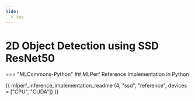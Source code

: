 ```yaml
---
hide:
  - toc
---
```



# 2D Object Detection using SSD ResNet50


=== "MLCommons-Python"
    ## MLPerf Reference Implementation in Python
    
{{ mlperf_inference_implementation_readme (4, "ssd", "reference", devices = ["CPU", "CUDA"]) }}

<!-- # SSD-ResNet50 2D Object Detection

## Overview
The SSD-ResNet50 model is used for 2D object detection in the MLPerf Automotive benchmark suite. This implementation uses ONNX as a backend and achieves a 99% latency of 0.862741101 seconds on an Nvidia L4 GPU.

| Metric | Value |
| ---- | ---- |
| Model | SSD-ResNet50 |
| Accuracy | 0.7179 mAP |
| Dataset | Cognata |
| Model Source | [abtf-ssd-pytorch](https://github.com/mlcommons/abtf-ssd-pytorch) |
| Precision | fp32 |
| Latency Target | 99.9% |
| Accuracy Constraint | 99.9% |

## Quick Start Guide

### Prerequisites
1. MLCommons membership and EULA signing for Cognata dataset access
2. Python environment with MLCFlow installed (`pip install mlc-scripts`)
3. Docker for containerized execution

### Dataset and Model Setup

1. Download the model:
   ```bash
   # ONNX version
   mlcr get,ml-model,ssd,resnet50,_mlc,_rclone,_onnx --outdirname=<path_to_download>
   
   # PyTorch version
   mlcr get,ml-model,ssd,resnet50,_mlc,_rclone,_pytorch --outdirname=<path_to_download>
   ```

2. Download the dataset:
   ```bash
   # Preprocessed validation data
   mlcr get,preprocessed,dataset,cognata,_mlc,_2d_obj_det,_validation --outdirname=<path_to_download>
   
   # Preprocessed calibration data
   mlcr get,preprocessed,dataset,cognata,_mlc,_2d_obj_det,_calibration --outdirname=<path_to_download>
   
   # Raw dataset (optional)
   mlcr get,raw,dataset,cognata,_mlc,_rclone --outdirname=<path_to_download>
   ```

### Running the Benchmark

#### Using MLCFlow (Recommended)

1. CPU Execution:
   ```bash
   mlcr run-abtf-inference,reference,_v0.5,_full --model=ssd --docker --quiet \
       --env.MLC_USE_DATASET_FROM_HOST=yes --env.MLC_USE_MODEL_FROM_HOST=yes \
       --device=cpu --implementation=reference --framework=onnxruntime \
       --scenario=SingleStream
   ```

2. GPU Execution:
   ```bash
   mlcr run-abtf-inference,reference,_v0.5,_full --model=ssd --docker --quiet \
       --env.MLC_USE_DATASET_FROM_HOST=yes --env.MLC_USE_MODEL_FROM_HOST=yes \
       --device=cuda --implementation=reference --framework=pytorch \
       --scenario=SingleStream
   ```

#### Performance Mode

1. Using ONNX:
   ```bash
   mlcr run-abtf-inference,reference,_v0.5,_find-performance --model=ssd \
       --quiet --device=cpu --implementation=reference \
       --framework=onnxruntime --scenario=SingleStream
   ```

2. Using PyTorch:
   ```bash
   mlcr run-abtf-inference,reference,_v0.5,_find-performance --model=ssd \
       --quiet --device=cpu --implementation=reference \
       --framework=pytorch --scenario=SingleStream
   ```

   - Use `--device=gpu` for GPU execution
   - Use `--performance_sample_count` to adjust the performance sample count (default: 128)

#### Accuracy Mode

```bash
mlcr run-abtf-inference,reference,_v0.5,_accuracy-only --model=ssd \
    --quiet --device=cpu --implementation=reference \
    --framework=onnxruntime --scenario=SingleStream
```

- Use `--device=gpu` for GPU execution
- Use `--framework=pytorch` to use the PyTorch framework

### Evaluating Accuracy

```bash
mlcr process,mlperf,accuracy,_cognata_ssd \
    --result_dir=<Path to benchmark results>
```

## Advanced Usage

### Native Execution (Without MLCFlow)

1. Clone and setup:
   ```bash
   git clone -b v0.5abtf git@github.com:mlcommons/mlperf_automotive.git
   cd mlperf_automotive/automotive/2d-object-detection
   ```

2. Build Docker container:
   ```bash
   # CPU version
   docker build -t ssd_inference -f dockerfile.cpu .
   
   # GPU version
   docker build -t ssd_inference -f dockerfile.gpu .
   ```

3. Run container:
   ```bash
   docker run -it \
       -v <your repo path>/mlperf_automotive:/mlperf_automotive \
       -v <path to cognata>:/cognata/ ssd_inference
   ```

4. Execute benchmark:
   ```bash
   # Performance mode (ONNX)
   python main.py --backend onnx \
       --config baseline_8MP_ss_scales_fm1_5x5_all \
       --dataset cognata --dataset-path /cognata/val_2d \
       --checkpoint /cognata/ssd_resnet50.onnx

   # Accuracy mode
   python main.py --backend onnx \
       --config baseline_8MP_ss_scales_fm1_5x5_all \
       --dataset cognata --dataset-path /cognata/val_2d \
       --checkpoint /cognata/ssd_resnet50.onnx --accuracy
   ```

### Data Preprocessing

To preprocess the dataset manually:
```bash
python preprocess.py \
    --config baseline_8MP_ss_scales_fm1_5x5_all \
    --dataset-root /cognata/ \
    --output /cognata/val_2d
```

## Important Notes

1. The benchmark workflow is tested only for SingleStream runs.
2. For valid benchmark runs, use `--execution_mode=valid`. Default is test mode.
3. MLCFlow handles dataset and model downloads automatically when using Docker.
4. RClone login is required with the email account having model file access.  -->